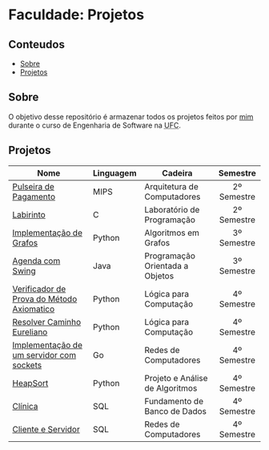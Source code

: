 # Faculdade: Projetos

## Conteudos

- [Sobre](#about)
- [Projetos](#Projetos)

## Sobre

O objetivo desse repositório é armazenar todos os projetos feitos por [mim](https://github.com/jos3s) durante o curso de Engenharia de Software na <abbr title="Universidade Federal do Ceará">UFC</abbr>.

## Projetos

Nome | Linguagem | Cadeira | Semestre
---------|---------|---------|:---------:
 [Pulseira de Pagamento](https://github.com/jos3s/Faculdade-Projetos/tree/master/ARQ%20DE%20COMPUTADORES/PulseiraDePagamentos) | MIPS | Arquitetura de Computadores | 2º Semestre
 [Labirinto](https://github.com/jos3s/Faculdade-Projetos/tree/master/LAB%20DE%20PROGRAMACAO/Labirinto) | C | Laboratório de Programação | 2º Semestre
 [Implementação de Grafos](https://github.com/jos3s/Faculdade-Projetos/tree/master/ALG%20EM%20GRAFOS/Projeto1) | Python | Algoritmos em Grafos | 3º Semestre
 [Agenda com Swing](https://github.com/jos3s/Projeto-Agenda-Swing/tree/4a7c291ff7e8372b67dd7e5e54520bffd4965112) | Java | Programação Orientada a Objetos | 3º Semestre
 [Verificador de Prova do Método Axiomatico](https://github.com/jos3s/Faculdade-Projetos/tree/master/LOGICA/VerificadorDeProva) | Python | Lógica para Computação | 4º Semestre
 [Resolver Caminho Eureliano](https://github.com/jos3s/Faculdade-Projetos/tree/master/LOGICA/CaminhoEureliano) | Python | Lógica para Computação | 4º Semestre
 [Implementação de um servidor com sockets](https://github.com/jos3s/Faculdade-Projetos/tree/master/REDES) | Go | Redes de Computadores | 4º Semestre
 [HeapSort](https://github.com/jos3s/Faculdade-Projetos/tree/master/PAA/HeapSort) | Python | Projeto e Análise de Algoritmos | 4º Semestre
 [Clínica](https://github.com/jos3s/Faculdade-Projetos/tree/master/PAA/ClinicaBD) | SQL | Fundamento de Banco de Dados | 4º Semestre
 [Cliente e Servidor](https://github.com/jos3s/Faculdade-Projetos/tree/master/REDES/ClienteServidor) | SQL | Redes de Computadores |  4º Semestre

